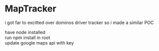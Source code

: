 # MapTracker
i got far to excitted over dominos driver tracker so i made a similar POC

have node installed  
run npm install in root  
update google maps api with key  

